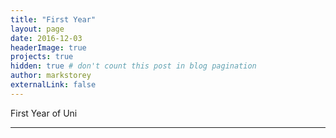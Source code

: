 ```yaml
---
title: "First Year"
layout: page
date: 2016-12-03
headerImage: true
projects: true
hidden: true # don't count this post in blog pagination
author: markstorey
externalLink: false
---
```


First Year of Uni

---
